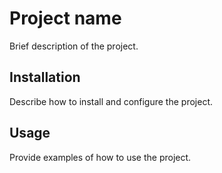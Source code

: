 # Project name

Brief description of the project.

## Installation

Describe how to install and configure the project.

## Usage

Provide examples of how to use the project.
